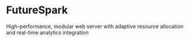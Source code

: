 # FutureSpark
High-performance, modular web server with adaptive resource allocation and real-time analytics integration
